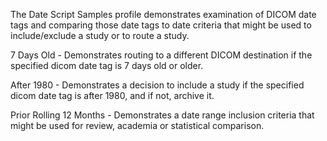 The Date Script Samples profile demonstrates examination of DICOM date tags and comparing those date tags to date criteria that might be used to include/exclude a study or to route a study.  

7 Days Old - Demonstrates routing to a different DICOM destination if the specified dicom date tag is 7 days old or older.

After 1980 - Demonstrates a decision to include a study if the specified dicom date tag is after 1980, and if not, archive it.

Prior Rolling 12 Months - Demonstrates a date range inclusion criteria that might be used for review, academia or statistical comparison. 